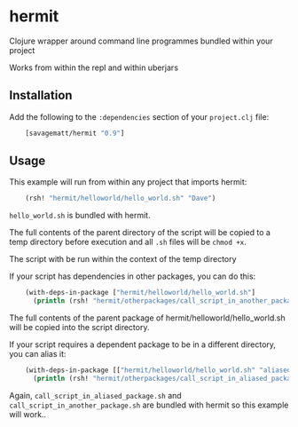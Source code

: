 hermit
=======

Clojure wrapper around command line programmes bundled within your project

Works from within the repl and within uberjars


## Installation

Add the following to the `:dependencies` section of your `project.clj` file:

```clj
    [savagematt/hermit "0.9"]
```

## Usage

This example will run from within any project that imports hermit:
```clj
    (rsh! "hermit/helloworld/hello_world.sh" "Dave")
```

`hello_world.sh` is bundled with hermit.

The full contents of the parent directory of the script will be copied to a temp directory
before execution and all `.sh` files will be `chmod +x`.

The script with be run within the context of the temp directory

If your script has dependencies in other packages, you can do this:

```clj
    (with-deps-in-package ["hermit/helloworld/hello_world.sh"]
      (println (rsh! "hermit/otherpackages/call_script_in_another_package.sh" "Dave")))
```

The full contents of the parent package of hermit/helloworld/hello_world.sh will be copied into the script directory.

If your script requires a dependent package to be in a different directory, you can alias it:

```clj
    (with-deps-in-package [["hermit/helloworld/hello_world.sh" "aliased_helloworld"]]
      (println (rsh! "hermit/otherpackages/call_script_in_aliased_package.sh" "Dave")))
```

Again, `call_script_in_aliased_package.sh` and `call_script_in_another_package.sh` are bundled with hermit so this example will work..
